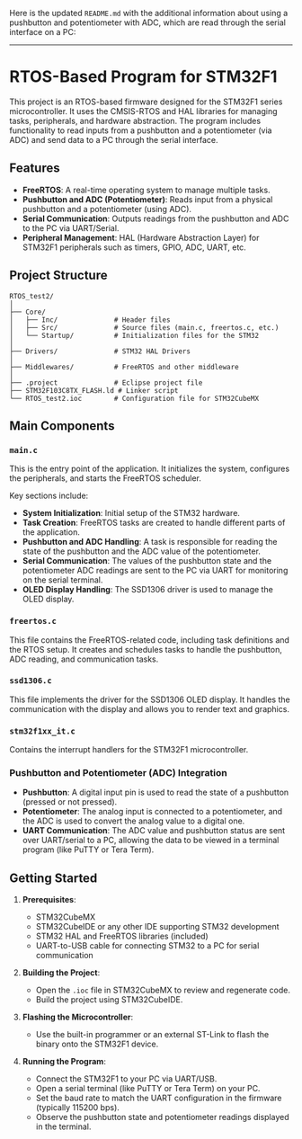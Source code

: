Here is the updated `README.md` with the additional information about using a pushbutton and potentiometer with ADC, which are read through the serial interface on a PC:

---

# RTOS-Based Program for STM32F1

This project is an RTOS-based firmware designed for the STM32F1 series microcontroller. It uses the CMSIS-RTOS and HAL libraries for managing tasks, peripherals, and hardware abstraction. The program includes functionality to read inputs from a pushbutton and a potentiometer (via ADC) and send data to a PC through the serial interface.

## Features
- **FreeRTOS**: A real-time operating system to manage multiple tasks.
- **Pushbutton and ADC (Potentiometer)**: Reads input from a physical pushbutton and a potentiometer (using ADC).
- **Serial Communication**: Outputs readings from the pushbutton and ADC to the PC via UART/Serial.
- **Peripheral Management**: HAL (Hardware Abstraction Layer) for STM32F1 peripherals such as timers, GPIO, ADC, UART, etc.

## Project Structure

```plaintext
RTOS_test2/
│
├── Core/
│   ├── Inc/              # Header files
│   ├── Src/              # Source files (main.c, freertos.c, etc.)
│   └── Startup/          # Initialization files for the STM32
│
├── Drivers/              # STM32 HAL Drivers
│
├── Middlewares/          # FreeRTOS and other middleware
│
├── .project              # Eclipse project file
├── STM32F103C8TX_FLASH.ld # Linker script
└── RTOS_test2.ioc        # Configuration file for STM32CubeMX
```

## Main Components

### `main.c`
This is the entry point of the application. It initializes the system, configures the peripherals, and starts the FreeRTOS scheduler.

Key sections include:
- **System Initialization**: Initial setup of the STM32 hardware.
- **Task Creation**: FreeRTOS tasks are created to handle different parts of the application.
- **Pushbutton and ADC Handling**: A task is responsible for reading the state of the pushbutton and the ADC value of the potentiometer.
- **Serial Communication**: The values of the pushbutton state and the potentiometer ADC readings are sent to the PC via UART for monitoring on the serial terminal.
- **OLED Display Handling**: The SSD1306 driver is used to manage the OLED display.

### `freertos.c`
This file contains the FreeRTOS-related code, including task definitions and the RTOS setup. It creates and schedules tasks to handle the pushbutton, ADC reading, and communication tasks.

### `ssd1306.c`
This file implements the driver for the SSD1306 OLED display. It handles the communication with the display and allows you to render text and graphics.

### `stm32f1xx_it.c`
Contains the interrupt handlers for the STM32F1 microcontroller.

### Pushbutton and Potentiometer (ADC) Integration
- **Pushbutton**: A digital input pin is used to read the state of a pushbutton (pressed or not pressed).
- **Potentiometer**: The analog input is connected to a potentiometer, and the ADC is used to convert the analog value to a digital one.
- **UART Communication**: The ADC value and pushbutton status are sent over UART/serial to a PC, allowing the data to be viewed in a terminal program (like PuTTY or Tera Term).

## Getting Started

1. **Prerequisites**:
   - STM32CubeMX
   - STM32CubeIDE or any other IDE supporting STM32 development
   - STM32 HAL and FreeRTOS libraries (included)
   - UART-to-USB cable for connecting STM32 to a PC for serial communication

2. **Building the Project**:
   - Open the `.ioc` file in STM32CubeMX to review and regenerate code.
   - Build the project using STM32CubeIDE.

3. **Flashing the Microcontroller**:
   - Use the built-in programmer or an external ST-Link to flash the binary onto the STM32F1 device.

4. **Running the Program**:
   - Connect the STM32F1 to your PC via UART/USB.
   - Open a serial terminal (like PuTTY or Tera Term) on your PC.
   - Set the baud rate to match the UART configuration in the firmware (typically 115200 bps).
   - Observe the pushbutton state and potentiometer readings displayed in the terminal.
